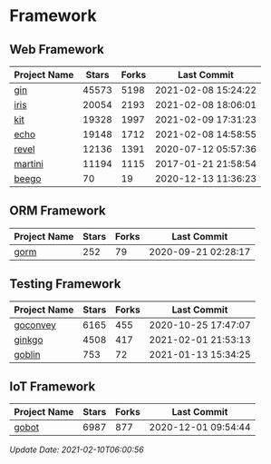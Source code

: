 # Framework

## Web Framework
| Project Name | Stars | Forks | Last Commit |
| ------------ | ----- | ----- | ----------- |
| [gin](https://github.com/gin-gonic/gin) | 45573 | 5198 | 2021-02-08 15:24:22 |
| [iris](https://github.com/kataras/iris) | 20054 | 2193 | 2021-02-08 18:06:01 |
| [kit](https://github.com/go-kit/kit) | 19328 | 1997 | 2021-02-09 17:31:23 |
| [echo](https://github.com/labstack/echo) | 19148 | 1712 | 2021-02-08 14:58:55 |
| [revel](https://github.com/revel/revel) | 12136 | 1391 | 2020-07-12 05:57:36 |
| [martini](https://github.com/go-martini/martini) | 11194 | 1115 | 2017-01-21 21:58:54 |
| [beego](https://github.com/astaxie/beego) | 70 | 19 | 2020-12-13 11:36:23 |

## ORM Framework
| Project Name | Stars | Forks | Last Commit |
| ------------ | ----- | ----- | ----------- |
| [gorm](https://github.com/jinzhu/gorm) | 252 | 79 | 2020-09-21 02:28:17 |

## Testing Framework
| Project Name | Stars | Forks | Last Commit |
| ------------ | ----- | ----- | ----------- |
| [goconvey](https://github.com/smartystreets/goconvey) | 6165 | 455 | 2020-10-25 17:47:07 |
| [ginkgo](https://github.com/onsi/ginkgo) | 4508 | 417 | 2021-02-01 21:53:13 |
| [goblin](https://github.com/franela/goblin) | 753 | 72 | 2021-01-13 15:34:25 |

## IoT Framework
| Project Name | Stars | Forks | Last Commit |
| ------------ | ----- | ----- | ----------- |
| [gobot](https://github.com/hybridgroup/gobot) | 6987 | 877 | 2020-12-01 09:54:44 |

*Update Date: 2021-02-10T06:00:56*